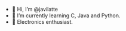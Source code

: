 - 👋 Hi, I’m @javilatte
- 🌱 I’m currently learning C, Java and Python.
- 💞️ Electronics enthusiast.

<!---
javilatte/javilatte is a ✨ special ✨ repository because its `README.md` (this file) appears on your GitHub profile.
You can click the Preview link to take a look at your changes.
--->
